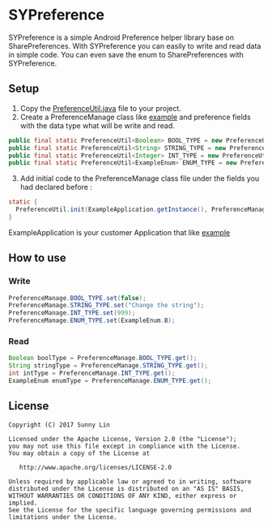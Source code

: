 # SYPreference

SYPreference is a simple Android Preference helper library base on SharePreferences. With SYPreference you can easily to write and read  data in simple code. You can even save the enum to SharePreferences with SYPreference.


## Setup

1. Copy  the [PreferenceUtil.java](https://github.com/SunnyLin2008/SYPreferenceUtils/blob/master/sypreferenceutils/src/main/java/com/sunnylin/sypreferenceutils/PreferenceUtil.java) file to your project.
2. Create a PreferenceManage class like [example](https://github.com/SunnyLin2008/SYPreferenceUtils/blob/master/app/PreferenceManage.java) and preference fields with the data type what will be write and read.
```java
public final static PreferenceUtil<Boolean> BOOL_TYPE = new PreferenceUtil<>(true); //a bool value preference 
public final static PreferenceUtil<String> STRING_TYPE = new PreferenceUtil<>(""); //a String value preference 
public final static PreferenceUtil<Integer> INT_TYPE = new PreferenceUtil<>(2); //a int value preference 
public final static PreferenceUtil<ExampleEnum> ENUM_TYPE = new PreferenceUtil<>(ExampleEnum.A); //a enum value that you declare and want to read and write to the preference.
```
3. Add initial code to the PreferenceManage class file under the fields you had declared before :
```java
static {
  PreferenceUtil.init(ExampleApplication.getInstance(), PreferenceManage.class);
}
```
  ExampleApplication is your customer Application that like [example](https://github.com/SunnyLin2008/SYPreferenceUtils/blob/master/app/ExampleApplication.java)

## How to use

### Write
```java
PreferenceManage.BOOL_TYPE.set(false);
PreferenceManage.STRING_TYPE.set("Change the string");
PreferenceManage.INT_TYPE.set(999);
PreferenceManage.ENUM_TYPE.set(ExampleEnum.B);
```
### Read
```java
Boolean boolType = PreferenceManage.BOOL_TYPE.get();
String stringType = PreferenceManage.STRING_TYPE.get();
int intType = PreferenceManage.INT_TYPE.get();
ExampleEnum enumType = PreferenceManage.ENUM_TYPE.get();
 ```

## License

```
Copyright (C) 2017 Sunny Lin

Licensed under the Apache License, Version 2.0 (the "License");
you may not use this file except in compliance with the License.
You may obtain a copy of the License at

   http://www.apache.org/licenses/LICENSE-2.0

Unless required by applicable law or agreed to in writing, software
distributed under the License is distributed on an "AS IS" BASIS,
WITHOUT WARRANTIES OR CONDITIONS OF ANY KIND, either express or implied.
See the License for the specific language governing permissions and
limitations under the License.
```
